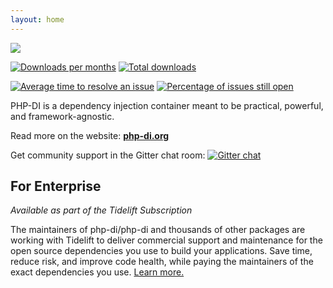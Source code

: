 ```yaml
---
layout: home
---
```


[![](doc/img.png)](https://php-di.org/)

[![Downloads per months](https://img.shields.io/packagist/dm/PHP-DI/PHP-DI.svg?style=flat-square)](https://packagist.org/packages/PHP-DI/PHP-DI)
[![Total downloads](https://img.shields.io/packagist/dt/PHP-DI/PHP-DI.svg?style=flat-square)](https://packagist.org/packages/PHP-DI/PHP-DI)

[![Average time to resolve an issue](http://isitmaintained.com/badge/resolution/PHP-DI/PHP-DI.svg)](http://isitmaintained.com/project/PHP-DI/PHP-DI "Average time to resolve an issue")
[![Percentage of issues still open](http://isitmaintained.com/badge/open/PHP-DI/PHP-DI.svg)](http://isitmaintained.com/project/PHP-DI/PHP-DI "Percentage of issues still open")

PHP-DI is a dependency injection container meant to be practical, powerful, and framework-agnostic.

Read more on the website: **[php-di.org](https://php-di.org)**

Get community support in the Gitter chat room: [![Gitter chat](https://badges.gitter.im/PHP-DI/PHP-DI.png)](https://gitter.im/PHP-DI/PHP-DI)

## For Enterprise

*Available as part of the Tidelift Subscription*

The maintainers of php-di/php-di and thousands of other packages are working with Tidelift to deliver commercial support and maintenance for the open source dependencies you use to build your applications. Save time, reduce risk, and improve code health, while paying the maintainers of the exact dependencies you use. [Learn more.](https://tidelift.com/subscription/pkg/packagist-php-di-php-di?utm_source=packagist-php-di-php-di&utm_medium=referral&utm_campaign=enterprise&utm_term=repo)
